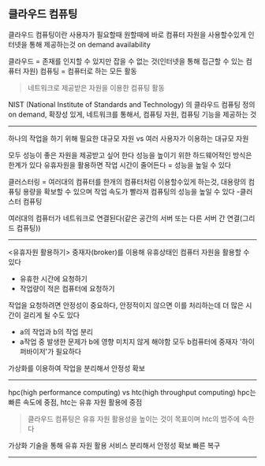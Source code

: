 ## 클라우드 컴퓨팅

클라우드 컴퓨팅이란
사용자가 필요할때 원할때에 바로 컴퓨터 자원을 사용할수있게 인터넷을 통해 제공하는것
on demand availability

클라우드 = 존재를 인지할 수 있지만 잡을 수 없는 것(인터넷을 통해 접근할 수 있는 컴퓨터 자원)
컴퓨팅 = 컴퓨터로 하는 모든 활동

>네트워크로 제공받은 자원을 이용한 컴퓨팅 활동


NIST (National Institute of Standards and Technology) 의 클라우드 컴퓨팅 정의
on demand, 확장성 있게, 네트워크를 통해서, 컴퓨팅 자원, 컴퓨팅 기능을 제공하는 것 


---

하나의 작업을 하기 위해 필요한 대규모 자원 vs 여러 사용자가 이용하는 대규모 자원

모두 성능이 좋은 자원을 제공받고 싶어 한다
성능을 높이기 위한 하드웨어적인 방식은 한계가 있다
유휴자원을 활용하면 작업 시간이 줄어든다 = 성능을 높일 수 있다


클러스터링 = 여러대의 컴퓨터를 한개의 컴퓨터처럼 이용할수있게 하는것,
대용량의 컴퓨팅 용량을 확보할 수 있으며 작업 속도가 빨라져 컴퓨팅의 성능을 높일 수 있다
-클러스터 컴퓨팅

여러대의 컴퓨터가 네트워크로 연결된다(같은 공간의 서버 또는 다른 서버 간 연결(그리드 컴퓨팅))

---

<유휴자원 활용하기>
중재자(broker)를 이용해 유휴상태인 컴퓨터 자원을 활용할 수 있다
- 유휴한 시간에 요청하기
- 작업량이 적은 컴퓨터에 요청하기

작업을 요청하려면 안정성이 중요하다, 안정적이지 않으면 이를 처리하는데 더 많은 시간이 걸리게 될 수도 있다

- a의 작업과 b의 작업 분리
- a작업 중 발생한 문제가 b에 영향 미치지 않게 해야함
모두 b컴퓨터에 중재자 '하이퍼바이저'가 필요하다

가상화를 이용하여 작업을 분리해서 안정성 확보


---

hpc(high performance computing) vs htc(high throughput computing)
hpc는 빠른 속도에 중점, htc는 유휴 자원 활용에 중점

>클라우드 컴퓨팅은 유휴 자원 활용성을 높이는 것이 목표이며 htc의 범주에 속한다


가상화 기술을 통해
유휴 자원 활용
서비스 분리해서 안정성 확보
빠른 복구

---


